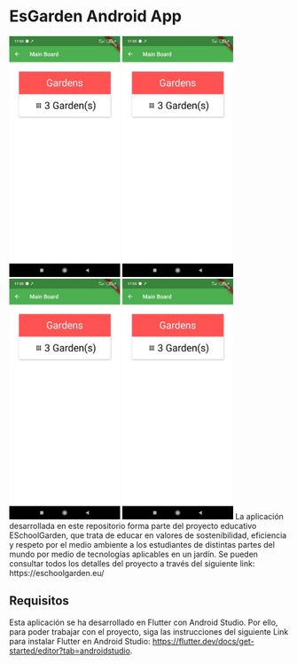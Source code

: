 # EsGarden Android App
<img src="images/Capt1.jpeg" width=200 >
<img src="images/Capt1.jpeg" width=200 >
<img src="images/Capt1.jpeg" width=200 >
<img src="images/Capt1.jpeg" width=200 >
La aplicación desarrollada en este repositorio forma parte del proyecto educativo ESchoolGarden, que trata de educar en valores de sostenibilidad, eficiencia y respeto por el medio ambiente a los estudiantes de distintas partes del mundo por medio de tecnologías aplicables en un jardín. Se pueden consultar todos los detalles del proyecto a través del siguiente link: https://eschoolgarden.eu/ 


## Requisitos

Esta aplicación se ha desarrollado en Flutter con Android Studio. Por ello, para poder trabajar con el proyecto, siga las instrucciones del siguiente Link para instalar Flutter en Android Studio: https://flutter.dev/docs/get-started/editor?tab=androidstudio.


